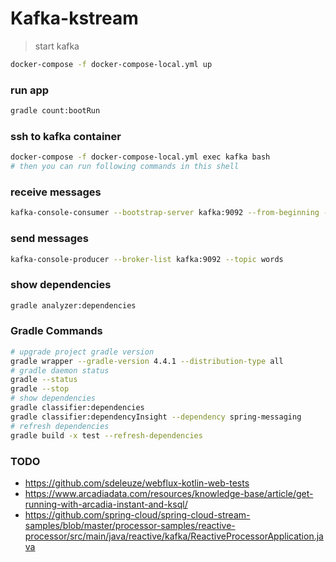 Kafka-kstream
=============

> start kafka
```bash
docker-compose -f docker-compose-local.yml up
```

### run app
```bash
gradle count:bootRun
```

### ssh to kafka container
```bash
docker-compose -f docker-compose-local.yml exec kafka bash
# then you can run following commands in this shell
```

### receive messages
```bash
kafka-console-consumer --bootstrap-server kafka:9092 --from-beginning --property print.key=true --topic counts
```

### send messages
```bash
kafka-console-producer --broker-list kafka:9092 --topic words
```
 
### show dependencies
```bash
gradle analyzer:dependencies
```


### Gradle Commands
```bash
# upgrade project gradle version
gradle wrapper --gradle-version 4.4.1 --distribution-type all
# gradle daemon status 
gradle --status
gradle --stop
# show dependencies
gradle classifier:dependencies
gradle classifier:dependencyInsight --dependency spring-messaging
# refresh dependencies
gradle build -x test --refresh-dependencies 
```

### TODO

* https://github.com/sdeleuze/webflux-kotlin-web-tests
* https://www.arcadiadata.com/resources/knowledge-base/article/get-running-with-arcadia-instant-and-ksql/
* https://github.com/spring-cloud/spring-cloud-stream-samples/blob/master/processor-samples/reactive-processor/src/main/java/reactive/kafka/ReactiveProcessorApplication.java
